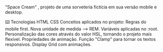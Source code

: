 "Space Cream" , projeto de uma sorveteria fictícia em sua versão mobile e desktop.

⌨️ Tecnologias
HTML
CSS
Conceitos aplicados no projeto:
Regras do mobile first.
Nova unidade de medida --> REM.
Variáveis aplicadas no :root.
Personalização das cores através do valor HSL, tornando o projeto mais flexível.
Propriedades de animação.
Função "Clamp" para tornar os textos responsivos.
Display Grid com animações.